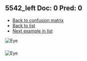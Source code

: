 ## 5542_left Doc: 0 Pred: 0
- [Back to confusion matrix](https://github.com/juliandewit/kaggle_retinopathy/blob/master/matrix.md)
- [Back to list](https://github.com/juliandewit/kaggle_retinopathy/blob/master/lists/00/list.md)
- [Next example in list](https://github.com/juliandewit/kaggle_retinopathy/blob/master/lists/00/55/5543_left.md)

![Eye](https://retinopaty.blob.core.windows.net/size1024/5542_left_0.jpeg)

### 

![Eye]()
